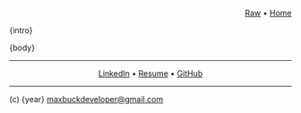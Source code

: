 


<p align=right>
  <a href={raw}>Raw</a>
  •
  <a href='index.html'>Home</a>
</p>




{intro}

{body}





---

<p align=center>
  <a href='https://www.linkedin.com/pub/max-buck/8b/5b8/a9'>LinkedIn</a>
  •
  <a href='resume.html'>Resume</a>
  •
  <a href='https://github.com/buckmaxwell'>GitHub</a>
</p>

---

(c) {year} maxbuckdeveloper@gmail.com
